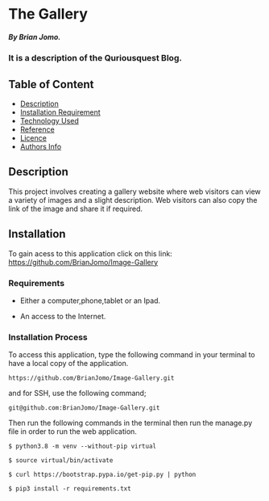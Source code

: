 # The Gallery

##### By Brian Jomo.

### It is a description of the Quriousquest Blog.


## Table of Content

+ [Description](#description)
+ [Installation Requirement](#Installation)
+ [Technology Used](#technology-used)
+ [Reference](#reference)
+ [Licence](#licence)
+ [Authors Info](#author-Info)


## Description

This project involves creating a gallery website where web visitors can view a variety of images and a slight description. Web visitors can also copy the link of the image and share it if required.


## Installation

To gain acess to this application click on this link: https://github.com/BrianJomo/Image-Gallery

### Requirements

* Either a computer,phone,tablet or an Ipad.

* An access to the Internet.


### Installation Process

To access this application, type the following command in your terminal to have a local copy of the application.
```
https://github.com/BrianJomo/Image-Gallery.git
```
and for SSH, use the following command;
```
git@github.com:BrianJomo/Image-Gallery.git

```
Then run the following commands in the terminal then run the manage.py file in order to run the web application.

```
$ python3.8 -m venv --without-pip virtual

$ source virtual/bin/activate

$ curl https://bootstrap.pypa.io/get-pip.py | python

$ pip3 install -r requirements.txt 

